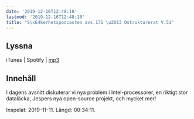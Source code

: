 ```yaml
---
date: '2019-12-16T12:48:10'
lastmod: '2019-12-16T12:48:10'
title: "S\xE4kerhetspodcasten avs.171 \u2013 Ostrukturerat V.51"
---
```

## Lyssna

iTunes \| Spotify \| [mp3](http://traffic.libsyn.com/sakerhetspodcasten/2019-12-11_Ostrukturerat.mp3)


## Innehåll

I dagens avsnitt diskuterar vi nya problem i Intel-processorer, en riktigt stor dataläcka,
Jespers nya open-source projekt, och mycket mer!

Inspelat: 2019-11-11. Längd: 00:34:11.
